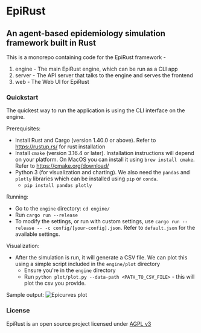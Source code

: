 # EpiRust
## An agent-based epidemiology simulation framework built in Rust

This is a monorepo containing code for the EpiRust framework -

1. engine - The main EpiRust engine, which can be run as a CLI app
2. server - The API server that talks to the engine and serves the frontend
3. web - The Web UI for EpiRust

### Quickstart

The quickest way to run the application is using the CLI interface on the engine.

Prerequisites: 
- Install Rust and Cargo (version 1.40.0 or above). Refer to https://rustup.rs/ for rust installation
- Install `cmake` (version 3.16.4 or later). Installation instructions will depend on your platform. On MacOS you can install it using `brew install cmake`. Refer to https://cmake.org/download/
- Python 3 (for visualization and charting). We also need the `pandas` and `plotly` libraries which can be installed using `pip` or `conda`.
    - `pip install pandas plotly`

Running:
- Go to the `engine` directory: `cd engine/`
- Run `cargo run --release`
- To modify the settings, or run with custom settings, use `cargo run --release -- -c config/[your-config].json`. Refer to `default.json` for the available settings.

Visualization:
- After the simulation is run, it will generate a CSV file. We can plot this using a simple script included in the `engine/plot` directory
  - Ensure you're in the `engine` directory
  - Run `python plot/plot.py --data-path <PATH_TO_CSV_FILE>` - this will plot the csv you provide.

Sample output:
![Epicurves plot](https://user-images.githubusercontent.com/6024038/77537273-ce79fa80-6ec3-11ea-99bd-f88e1ea9662d.png)


### License
EpiRust is an open source project licensed under [AGPL v3](https://www.gnu.org/licenses/agpl-3.0.en.html)

